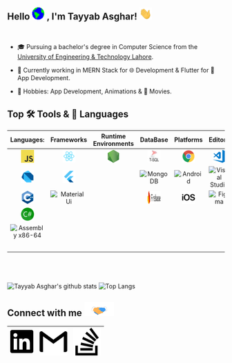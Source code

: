 ## Hello <img src="assets/Earth.gif" width="29px"> , I'm Tayyab Asghar! <img src="assets/Hi.gif" width="29px">

<br />

- 🎓 Pursuing a bachelor's degree in Computer Science from the [University of Engineering & Technology Lahore](https://uet.edu.pk/).

- 🔭 Currently working in MERN Stack for 🌐 Development & Flutter for 📱 App Development.

- 🎨 Hobbies: App Development, Animations & 🍿 Movies.

## Top 🛠️ Tools & 📙 Languages

|                                                                           Languages:                                                                            |                                                                               Frameworks                                                                               | Runtime Environments |                                                                              DataBase                                                                               |                                                                         Platforms                                                                          |                                                                                      Editors                                                                                       |      VCS      |                                                                                  Others                                                                                   |
| :-------------------------------------------------------------------------------------------------------------------------------------------------------------: | :--------------------------------------------------------------------------------------------------------------------------------------------------------------------: | :------------------: | :-----------------------------------------------------------------------------------------------------------------------------------------------------------------: | :--------------------------------------------------------------------------------------------------------------------------------------------------------: | :--------------------------------------------------------------------------------------------------------------------------------------------------------------------------------: | :-----------: | :-----------------------------------------------------------------------------------------------------------------------------------------------------------------------: |
|                                                                            ![JS][js]                                                                            |                                                                            ![React][react]                                                                             |    ![NodeJs][njs]    |                                                                           ![T-SQL][tsql]                                                                            |                                                                       ![Chrome][crm]                                                                       |                                                                                  ![VS-Code][code]                                                                                  |  ![git][git]  | <img src="https://raw.githubusercontent.com/github/explore/80688e429a7d4ef2fca1e82350fe8e3517d3494d/topics/terminal/terminal.png" alt="Terminal" width="30" height="30"/> |
|  <img src="https://raw.githubusercontent.com/github/explore/80688e429a7d4ef2fca1e82350fe8e3517d3494d/topics/dart/dart.png" width="30" alt="Dart" height="30"/>  | <img src="https://raw.githubusercontent.com/github/explore/80688e429a7d4ef2fca1e82350fe8e3517d3494d/topics/flutter/flutter.png" alt="Flutter" width="30" height="30"/> |     <!-- 3.2 -->     | <img src="https://www.clipartmax.com/png/full/114-1147615_mongodb-leaf-open-source-nosql-database-startups-mongodb-logo.png" alt="MongoDB" width="20" height="30"/> |             <img src="https://raw.githubusercontent.com/gilbarbara/logos/master/logos/android-icon.svg" alt="Android" width="30" height="30"/>             | <img src="https://static.wikia.nocookie.net/logopedia/images/6/62/Brand_Visual_Studio_Win_2019.svg/revision/latest?cb=20191019024151" alt="Visual Studio" width="30" height="30"/> | <!-- 7.2 -->  |                                                                               <!-- 8.2 -->                                                                                |
|   <img src="https://raw.githubusercontent.com/github/explore/80688e429a7d4ef2fca1e82350fe8e3517d3494d/topics/cpp/cpp.png" width="30" alt="C++" height="30"/>    |                             <img src="https://img.icons8.com/color/48/000000/material-ui.png" alt="Material Ui"  width="30" height="30"/>                              |     <!-- 3.3 -->     |                   <img src="https://raw.githubusercontent.com/gilbarbara/logos/master/logos/firebase.svg" alt="Firebase" width="30" height="30"/>                   | <img src="https://raw.githubusercontent.com/github/explore/80688e429a7d4ef2fca1e82350fe8e3517d3494d/topics/ios/ios.png" alt="IOS" width="30" height="30"/> |                                 <img src="https://upload.wikimedia.org/wikipedia/commons/3/33/Figma-logo.svg" alt="Figma" width="30" height="30"/>                                 | <!-- 7.3 -->  |                                                                               <!-- 8.3 -->                                                                                |
| <img src="https://raw.githubusercontent.com/github/explore/80688e429a7d4ef2fca1e82350fe8e3517d3494d/topics/csharp/csharp.png" alt="CS" width="30" height="30"/> |                                                                              <!-- 2.4 -->                                                                              |     <!-- 3.4 -->     |                                                                            <!-- 4.4 -->                                                                             |                                                                        <!-- 5.4 -->                                                                        |                                                                                    <!-- 6.4 -->                                                                                    | <!-- 7.4 -->  |                                                                               <!-- 8.4 -->                                                                                |
|               <img src="https://assets.exercism.io/tracks/x86-64-assembly-bordered-turquoise.png" alt="Assembly x86-64" width="30" height="30"/>                |                                                                              <!-- 2.5 -->                                                                              |     <!-- 3.5 -->     |                                                                            <!-- 4.5 -->                                                                             |                                                                        <!-- 5.5 -->                                                                        |                                                                                    <!-- 6.5 -->                                                                                    | <!-- 7.5 -->  |                                                                               <!-- 8.5 -->                                                                                |
|                                                                          <!-- 1.6 -->                                                                           |                                                                              <!-- 2.6 -->                                                                              |     <!-- 3.6 -->     |                                                                            <!-- 4.6 -->                                                                             |                                                                        <!-- 5.6 -->                                                                        |                                                                                    <!-- 6.6 -->                                                                                    | <!-- 7.6 -->  |                                                                               <!-- 8.6 -->                                                                                |
|                                                                          <!-- 1.7 -->                                                                           |                                                                              <!-- 2.7 -->                                                                              |     <!-- 3.7 -->     |                                                                            <!-- 4.7 -->                                                                             |                                                                        <!-- 5.7 -->                                                                        |                                                                                    <!-- 6.7 -->                                                                                    | <!-- 7.7 -->  |                                                                               <!-- 8.7 -->                                                                                |
|                                                                          <!-- 1.8 -->                                                                           |                                                                              <!-- 2.8 -->                                                                              |     <!-- 3.8 -->     |                                                                            <!-- 4.8 -->                                                                             |                                                                        <!-- 5.8 -->                                                                        |                                                                                    <!-- 6.8 -->                                                                                    | <!-- 7.8 -->  |                                                                               <!-- 8.8 -->                                                                                |
|                                                                          <!-- 1.9 -->                                                                           |                                                                              <!-- 2.9 -->                                                                              |     <!-- 3.9 -->     |                                                                            <!-- 4.9 -->                                                                             |                                                                        <!-- 5.9 -->                                                                        |                                                                                    <!-- 6.9 -->                                                                                    | <!-- 7.9 -->  |                                                                               <!-- 8.9  -->                                                                               |
|                                                                          <!-- 1.10 -->                                                                          |                                                                             <!-- 2.10 -->                                                                              |    <!--  3.10 -->    |                                                                            <!-- 4.10 -->                                                                            |                                                                       <!-- 5.10 -->                                                                        |                                                                                   <!-- 6.10 -->                                                                                    | <!-- 7.10 --> |                                                                               <!-- 8.10 -->                                                                               |

<!--
 Commented the empty cells of the Table. The numbers will help in placing the future Logos in Table.
 -->

<br />

#

![Tayyab Asghar's github stats][stat]
![Top Langs][lang]

## Connect with me <img src="assets/Handshake.gif" height="32px" />

| [![ldin]][lac] | [![gm]][gmac] | [![sof]][sofac] |
| :------------: | :-----------: | :-------------: |

<!--
- 🔭 I’m currently working on ...
- 🌱 I’m currently learning ...
- 👯 I’m looking to collaborate on ...
- 🤔 I’m looking for help with ...
- 💬 Ask me about ...
- 📫 How to reach me: ...
- 😄 Pronouns: ...
- ⚡ Fun fact: ...
-->

<!-- https://raw.githubusercontent.com/github/explore/80688e429a7d4ef2fca1e82350fe8e3517d3494d/topics/react/react.png -->

[js]: assets/js.png
[react]: assets/react.png
[njs]: assets/nodejs.png
[tsql]: assets/tsql.png
[crm]: assets/chrome.png
[code]: assets/vs-code.png
[git]: assets/git.png

<!-- -->

[stat]: https://github-readme-stats.vercel.app/api?username=TayyabAsghar&show_icons=true&hide_border=true&count_private=true&theme=onedark
[lang]: https://github-readme-stats.vercel.app/api/top-langs/?username=TayyabAsghar&hide=python&layout=compact&hide_border=true&count_private=true&theme=onedark

<!-- "https://cdn.jsdelivr.net/npm/simple-icons@v3/icons/stackoverflow.svg" -->

[ldin]: assets/linkedin.svg
[lac]: https://www.linkedin.com/in/muhammad-tayyab-asghar-033a0b196/
[gm]: assets/gmail.svg
[gmac]: mailto:muhammadtayyabasghar@gmail.com
[sof]: assets/stackoverflow.svg
[sofac]: https://stackoverflow.com/users/12767370/m-tayyab-asghar/
